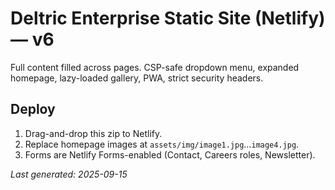 # Deltric Enterprise Static Site (Netlify) — v6

Full content filled across pages. CSP-safe dropdown menu, expanded homepage, lazy-loaded gallery, PWA, strict security headers.

## Deploy
1. Drag-and-drop this zip to Netlify.
2. Replace homepage images at `assets/img/image1.jpg`…`image4.jpg`.
3. Forms are Netlify Forms-enabled (Contact, Careers roles, Newsletter).

_Last generated: 2025-09-15_
